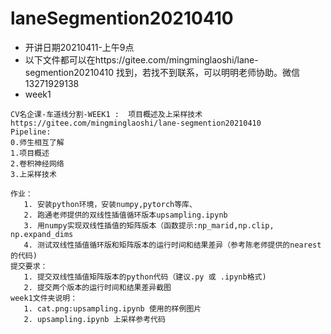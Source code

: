 # laneSegmention20210410
  - 开讲日期20210411-上午9点
  - 以下文件都可以在https://gitee.com/mingminglaoshi/lane-segmention20210410     找到，若找不到联系，可以明明老师协助。微信13271929138
  - week1 
```
CV名企课-车道线分割-WEEK1 :  项目概述及上采样技术
https://gitee.com/mingminglaoshi/lane-segmention20210410
Pipeline:
0.师生相互了解
1.项目概述
2.卷积神经网络
3.上采样技术

作业：
   1. 安装python环境，安装numpy,pytorch等库、
   2. 跑通老师提供的双线性插值循环版本upsampling.ipynb 
   3. 用numpy实现双线性插值的矩阵版本（函数提示:np_marid,np.clip, np.expand_dims
   4. 测试双线性插值循环版和矩阵版本的运行时间和结果差异（参考陈老师提供的nearest的代码)
提交要求：
   1. 提交双线性插值矩阵版本的python代码（建议.py 或 .ipynb格式)
   2. 提交两个版本的运行时间和结果差异截图
week1文件夹说明：
   1. cat.png:upsampling.ipynb 使用的样例图片
   2. upsampling.ipynb 上采样参考代码
```
